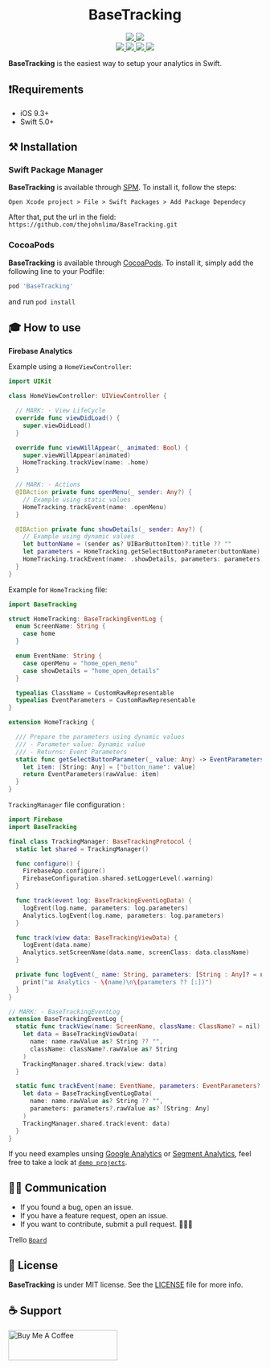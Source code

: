 <h1 align="center">BaseTracking</h1>

<p align="center">
 <a href="https://github.com/thejohnlima/BaseTracking/releases">
  <img src="https://img.shields.io/github/v/release/thejohnlima/BaseTracking?style=for-the-badge">
 </a>
 <a href="https://cocoapods.org/pods/BaseTracking">
  <img src="https://img.shields.io/badge/Cocoa%20Pods-✓-4BC51D.svg?style=for-the-badge">
 </a><br>
 <a href="https://github.com/thejohnlima/BaseTracking">
  <img src="https://img.shields.io/github/repo-size/thejohnlima/BaseTracking.svg?style=for-the-badge">
 </a>
 <a href="https://developer.apple.com/ios/">
  <img src="https://img.shields.io/cocoapods/p/BaseTracking?style=for-the-badge">
 </a>
 <a href="https://developer.apple.com/swift/">
  <img src="https://img.shields.io/badge/Swift-5-blue.svg?style=for-the-badge">
 </a>
 <a href="https://raw.githubusercontent.com/thejohnlima/BaseTracking/master/LICENSE">
  <img src="https://img.shields.io/github/license/thejohnlima/BaseTracking.svg?style=for-the-badge">
 </a>
</p>

**BaseTracking** is the easiest way to setup your analytics in Swift.

## ❗️Requirements

- iOS 9.3+
- Swift 5.0+

## ⚒ Installation

### Swift Package Manager

**BaseTracking** is available through [SPM](https://developer.apple.com/videos/play/wwdc2019/408/). To install
it, follow the steps:

```script
Open Xcode project > File > Swift Packages > Add Package Dependecy
```

After that, put the url in the field: `https://github.com/thejohnlima/BaseTracking.git`

### CocoaPods

**BaseTracking** is available through [CocoaPods](https://cocoapods.org/pods/BaseTracking). To install
it, simply add the following line to your Podfile:

```ruby
pod 'BaseTracking'
```

and run `pod install`

## 🎓 How to use

**Firebase Analytics**

Example using a `HomeViewController`:

```swift
import UIKit

class HomeViewController: UIViewController {

  // MARK: - View LifeCycle
  override func viewDidLoad() {
    super.viewDidLoad()
  }

  override func viewWillAppear(_ animated: Bool) {
    super.viewWillAppear(animated)
    HomeTracking.trackView(name: .home)
  }

  // MARK: - Actions
  @IBAction private func openMenu(_ sender: Any?) {
    // Example using static values
    HomeTracking.trackEvent(name: .openMenu)
  }

  @IBAction private func showDetails(_ sender: Any?) {
    // Example using dynamic values
    let buttonName = (sender as? UIBarButtonItem)?.title ?? ""
    let parameters = HomeTracking.getSelectButtonParameter(buttonName)
    HomeTracking.trackEvent(name: .showDetails, parameters: parameters)
  }
}
```

Example for `HomeTracking` file:

```swift
import BaseTracking

struct HomeTracking: BaseTrackingEventLog {
  enum ScreenName: String {
    case home
  }

  enum EventName: String {
    case openMenu = "home_open_menu"
    case showDetails = "home_open_details"
  }

  typealias ClassName = CustomRawRepresentable
  typealias EventParameters = CustomRawRepresentable
}

extension HomeTracking {

  /// Prepare the parameters using dynamic values
  /// - Parameter value: Dynamic value
  /// - Returns: Event Parameters
  static func getSelectButtonParameter(_ value: Any) -> EventParameters? {
    let item: [String: Any] = ["button_name": value]
    return EventParameters(rawValue: item)
  }
}
```

`TrackingManager` file configuration :

```swift
import Firebase
import BaseTracking

final class TrackingManager: BaseTrackingProtocol {
  static let shared = TrackingManager()

  func configure() {
    FirebaseApp.configure()
    FirebaseConfiguration.shared.setLoggerLevel(.warning)
  }

  func track(event log: BaseTrackingEventLogData) {
    logEvent(log.name, parameters: log.parameters)
    Analytics.logEvent(log.name, parameters: log.parameters)
  }

  func track(view data: BaseTrackingViewData) {
    logEvent(data.name)
    Analytics.setScreenName(data.name, screenClass: data.className)
  }

  private func logEvent(_ name: String, parameters: [String : Any]? = nil) {
    print("📊 Analytics - \(name)\n\(parameters ?? [:])")
  }
}

// MARK: - BaseTrackingEventLog
extension BaseTrackingEventLog {
  static func trackView(name: ScreenName, className: ClassName? = nil) {
    let data = BaseTrackingViewData(
      name: name.rawValue as? String ?? "",
      className: className?.rawValue as? String
    )
    TrackingManager.shared.track(view: data)
  }

  static func trackEvent(name: EventName, parameters: EventParameters? = nil) {
    let data = BaseTrackingEventLogData(
      name: name.rawValue as? String ?? "",
      parameters: parameters?.rawValue as? [String: Any]
    )
    TrackingManager.shared.track(event: data)
  }
}
```

If you need examples unsing [Google Analytics](https://analytics.google.com) or [Segment Analytics](http://segment.com), feel free to take a look at [`demo projects`](https://github.com/thejohnlima/BaseTracking/tree/master/Examples/).

## 🙋🏻‍ Communication

- If you found a bug, open an issue.
- If you have a feature request, open an issue.
- If you want to contribute, submit a pull request. 👨🏻‍💻

Trello [`Board`](https://trello.com/b/IapEnelI)
## 📜 License

**BaseTracking** is under MIT license. See the [LICENSE](https://raw.githubusercontent.com/thejohnlima/BaseTracking/master/LICENSE) file for more info.

## ☕️ Support

<a href="https://www.buymeacoffee.com/thejohnlima" target="_blank"><img src="https://cdn.buymeacoffee.com/buttons/v2/default-yellow.png" alt="Buy Me A Coffee" style="height: 60px !important;width: 217px !important;" ></a>
